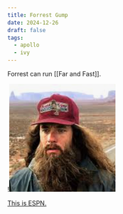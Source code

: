 ```yaml
---
title: Forrest Gump
date: 2024-12-26
draft: false
tags:
  - apollo
  - ivy
---
```

Forrest can run [[Far and Fast]].

!![Image Description](/images/Pasted%20image%2020250120155800.png)

[This is ESPN.](https://www.espn.com)